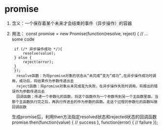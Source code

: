 # promise
1. 含义：一个保存着某个未来才会结束的事件（异步操作）的容器
2. 用法：
        const promise = new Promise(function(resolve, reject) {
        // ... some code

        if (/* 异步操作成功 */){
            resolve(value);
        } else {
            reject(error);
        }
        });
         resolve函数：为将promise对象的状态从“未完成”变为“成功”,在异步操作成功时调用，成功后，将结果作为参数传递出去
         reject函数：将promise对象从未完成变为失败，在异步操作失败时调用，将报出的错误作为参数传递出去
         回调函数：传递一个参数化的函数，将这个函数作为一个参数传到另一个主函数里面，当那个主函数执行完之后，再执行传进去的作为参数的函数。走这个过程的参数化的函数叫做回调函数
    生成promise后，利用then方法指定resolved状态和rejected状态的回调函数     
            promise.then(function(value) {
        // success
        }, function(error) {
        // failure
        });